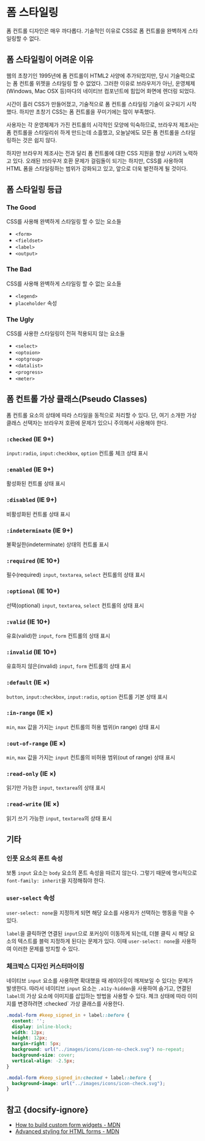 # 폼 스타일링

폼 컨트롤 디자인은 매우 까다롭다. 기술적인 이유로 CSS로 폼 컨트롤을 완벽하게 스타일링할 수 없다.

## 폼 스타일링이 어려운 이유

웹의 초창기인 1995년에 폼 컨트롤이 HTML2 사양에 추가되었지만, 당시 기술력으로는 폼 컨트롤 위젯을 스타일링 할 수 없었다. 그러한 이유로 브라우저가 아닌, 운영체제(Windows, Mac OSX 등)마다의 네이티브 컴포넌트에 힘입어 화면에 렌더링 되었다.

시간이 흘러 CSS가 만들어졌고, 기술적으로 폼 컨트롤 스타일링 기술이 요구되기 시작했다. 하지만 초창기 CSS는 폼 컨트롤을 꾸미기에는 많이 부족했다.

사용자는 각 운영체제가 가진 컨트롤의 시각적인 모양에 익숙하므로, 브라우저 제조사는 폼 컨트롤을 스타일리쉬 하게 만드는데 소흘했고, 오늘날에도 모든 폼 컨트롤을 스타일링하는 것은 쉽지 않다.

하지만 브라우저 제조사는 전과 달리 폼 컨트롤에 대한 CSS 지원을 향상 시키려 노력하고 있다. 오래된 브라우저 호환 문제가 걸림돌이 되기는 하지만, CSS를 사용하여 HTML 폼을 스타일링하는 범위가 강화되고 있고, 앞으로 더욱 발전하게 될 것이다.

## 폼 스타일링 등급

### The Good

CSS를 사용해 완벽하게 스타일링 할 수 있는 요소들

* `<form>`
* `<fieldset>`
* `<label>`
* `<output>`

### The Bad

CSS를 사용해 완벽하게 스타일링 할 수 없는 요소들

* `<legend>`
* `placeholder` 속성

### The Ugly

CSS를 사용한 스타일링이 전혀 적용되지 않는 요소들

* `<select>`
* `<optoion>`
* `<optgroup>`
* `<datalist>`
* `<progress>`
* `<meter>`

## 폼 컨트롤 가상 클래스(Pseudo Classes)

폼 컨트롤 요소의 상태에 따라 스타일을 동적으로 처리할 수 있다. 단, 여기 소개한 가상 클래스 선택자는 브라우저 호환에 문제가 있으니 주의해서 사용해야 한다.

### `:checked` (IE 9+)

`input:radio`, `input:checkbox`, `option` 컨트롤 체크 상태 표시 

### `:enabled` (IE 9+)

활성화된 컨트롤 상태 표시 

### `:disabled` (IE 9+)

비활성화된 컨트롤 상태 표시 

### `:indeterminate` (IE 9+)

불확실한(indeterminate) 상태의 컨트롤 표시 

### `:required` (IE 10+)

필수(required) `input`, `textarea`, `select` 컨트롤의 상태 표시 

### `:optional` (IE 10+)

선택(optional) `input`, `textarea`, `select` 컨트롤의 상태 표시 

### `:valid` (IE 10+)

유효(valid)한 `input`, `form` 컨트롤의 상태 표시 

### `:invalid` (IE 10+)

유효하지 않은(invalid) `input`, `form` 컨트롤의 상태 표시 

### `:default` (IE ×)

`button`, `input:checkbox`, `input:radio`, `option` 컨트롤 기본 상태 표시 

### `:in-range` (IE ×)

`min`, `max` 값을 가지는 `input` 컨트롤의 허용 범위(in range) 상태 표시 

### `:out-of-range` (IE ×)

`min`, `max` 값을 가지는 `input` 컨트롤의 비허용 범위(out of range) 상태 표시 

### `:read-only` (IE ×)

읽기만 가능한 `input`, `textarea`의 상태 표시 

### `:read-write` (IE ×)

읽기 쓰기 가능한 `input`, `textarea`의 상태 표시 

## 기타

### 인풋 요소의 폰트 속성

보통 `input` 요소는 `body` 요소의 폰트 속성을 따르지 않는다. 그렇기 때문에 명시적으로 `font-family: inherit`을 지정해줘야 한다.

### `user-select` 속성

`user-select: none`을 지정하게 되면 해당 요소를 사용자가 선택하는 행동을 막을 수 있다. 

`label`을 클릭하면 연결된 `input`으로 포커싱이 이동하게 되는데, 더블 클릭 시 해당 요소의 텍스트를 블럭 지정하게 된다는 문제가 있다. 이때 `user-select: none`을 사용하여 이러한 문제를 방지할 수 있다.

### 체크박스 디자인 커스터마이징

네이티브 `input` 요소를 사용하면 확대했을 때 레이아웃이 깨져보일 수 있다는 문제가 발생한다. 따라서 네이티브 `input` 요소는 `.a11y-hidden`을 사용하여 숨기고, 연결된 `label`의 가상 요소에 이미지를 삽입하는 방법을 사용할 수 있다. 체크 상태에 따라 이미지를 변경하려면 :checked` 가상 클래스를 사용한다.

```css
.modal-form #keep_signed_in + label::before {
  content: '';
  display: inline-block;
  width: 12px;
  height: 12px;
  margin-right: 5px;
  background: url("../images/icons/icon-no-check.svg") no-repeat;
  background-size: cover;
  vertical-align: -2.5px;
}

.modal-form #keep_signed_in:checked + label::before {
  background-image: url("../images/icons/icon-check.svg");
}
```

## 참고 {docsify-ignore}

* [How to build custom form widgets - MDN](https://developer.mozilla.org/en-US/docs/Learn/HTML/Forms/How_to_build_custom_form_widgets)
* [Advanced styling for HTML forms - MDN](https://developer.mozilla.org/en-US/docs/Learn/HTML/Forms/Advanced_styling_for_HTML_forms)
